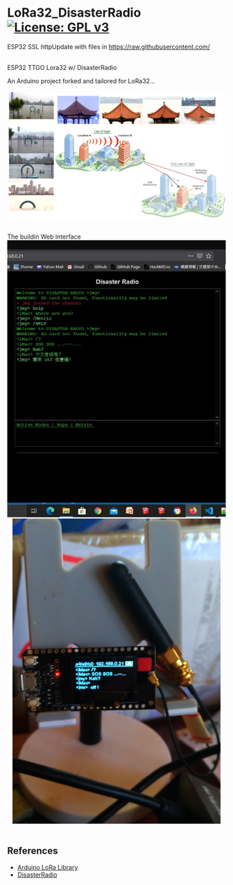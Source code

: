 # LoRa32_DisasterRadio [![License: GPL v3](https://img.shields.io/badge/License-GPLv3-blue.svg)](https://www.gnu.org/licenses/gpl-3.0)<br>
ESP32 SSL httpUpdate with files in https://raw.githubusercontent.com/ <br><br>

ESP32 TTGO Lora32 w/ DisasterRadio


An Arduino project forked and tailored for LoRa32...
<br><br>
<img src="pictures/LoRaUseCases20200715.png" width=720/>
<br><br>

The buildin Web interface <br>
<img src="pictures/DSweb0716.jpg" width=640/> &nbsp;&nbsp;&nbsp;<img src="pictures/LoRa32_0715.png" width=480/>
<br><br>

## References
  - [Arduino LoRa Library]()
  - [DisasterRadio](*)
